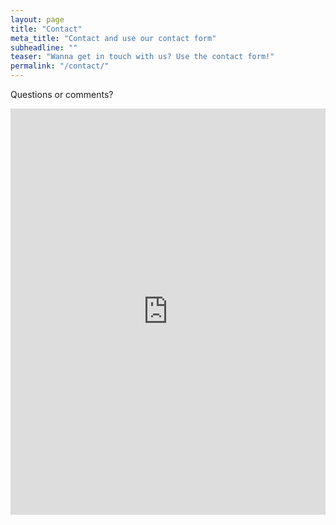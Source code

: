 ```yaml
---
layout: page
title: "Contact"
meta_title: "Contact and use our contact form"
subheadline: ""
teaser: "Wanna get in touch with us? Use the contact form!"
permalink: "/contact/"
---
```

Questions or comments?

<div class="panel">
<iframe width="100%" height="650" frameborder="0" scrolling="no" src="https://myeigenbox.wufoo.com/embed/contact-form/"></iframe>
</div>
